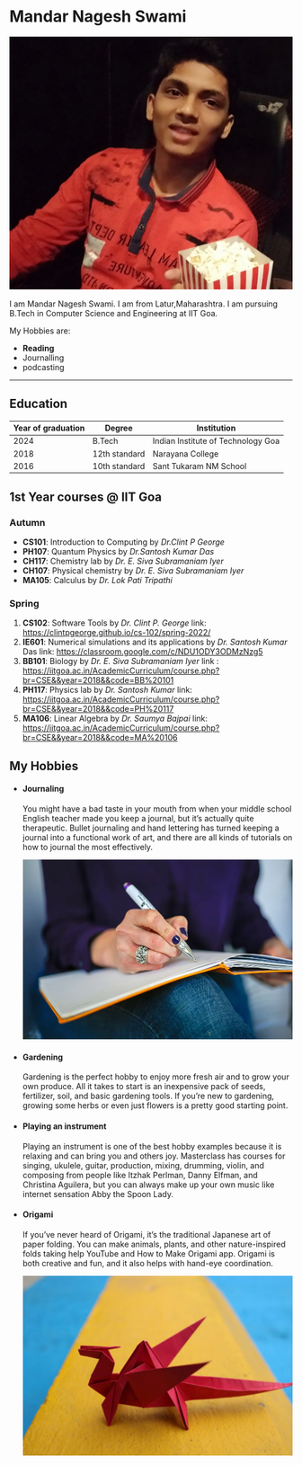# Mandar Nagesh Swami

![Mandar](../img/IMG20181130201733.jpg)

I am Mandar Nagesh Swami. I am from Latur,Maharashtra. I am pursuing B.Tech in Computer Science and Engineering at IIT Goa.

My Hobbies are:

- **Reading**
- Journalling
- podcasting

---

## Education

| Year of graduation | Degree | Institution |
| ------ | ----------- |-------------|
| 2024 | B.Tech | Indian Institute of Technology Goa |
| 2018 | 12th standard | Narayana College |
| 2016 | 10th standard | Sant Tukaram NM School |


## 1st Year courses @ IIT Goa

### Autumn

-   **CS101**: Introduction to Computing by _Dr.Clint P George_
-   **PH107**: Quantum Physics by _Dr.Santosh Kumar Das_
-   **CH117**: Chemistry lab by _Dr. E. Siva Subramaniam Iyer_
-   **CH107**: Physical chemistry by _Dr. E. Siva Subramaniam Iyer_
-   **MA105**: Calculus by _Dr. Lok Pati Tripathi_


### Spring

1.  **CS102**: Software Tools by _Dr. Clint P. George_ link: https://clintpgeorge.github.io/cs-102/spring-2022/
1.  **IE601**: Numerical simulations and its applications by _Dr. Santosh Kumar_ Das link: https://classroom.google.com/c/NDU1ODY3ODMzNzg5
1.  **BB101**: Biology by _Dr. E. Siva Subramaniam Iyer_ link : https://iitgoa.ac.in/AcademicCurriculum/course.php?br=CSE&&year=2018&&code=BB%20101
1.  **PH117**: Physics lab by _Dr. Santosh Kumar_ link: https://iitgoa.ac.in/AcademicCurriculum/course.php?br=CSE&&year=2018&&code=PH%20117
1.  **MA106**: Linear Algebra by _Dr. Saumya Bajpai_ link: https://iitgoa.ac.in/AcademicCurriculum/course.php?br=CSE&&year=2018&&code=MA%20106

## My Hobbies

-   #### Journaling
    <p>You might have a bad taste in your mouth from when your middle school English teacher made you keep a journal, but it’s actually quite therapeutic. Bullet journaling and hand lettering has turned keeping a journal into a functional work of art, and there are all kinds of tutorials on how to journal the most effectively.</p>

    ![Journaling](../img/1603897129-hobby.webp)


-   #### Gardening
    <p>Gardening is the perfect hobby to enjoy more fresh air and to grow your own produce. All it takes to start is an inexpensive pack of seeds, fertilizer, soil, and basic gardening tools. If you’re new to gardening, growing some herbs or even just flowers is a pretty good starting point.</p>

-   #### Playing an instrument
    <p>Playing an instrument is one of the best hobby examples because it is relaxing and can bring you and others joy. Masterclass has courses for singing, ukulele, guitar, production, mixing, drumming, violin, and composing from people like Itzhak Perlman, Danny Elfman, and Christina Aguilera, but you can always make up your own music like internet sensation Abby the Spoon Lady.</p>


- #### Origami
    <p>If you’ve never heard of Origami, it’s the traditional Japanese art of paper folding. You can make animals, plants, and other nature-inspired folds taking help YouTube and How to Make Origami app. Origami is both creative and fun, and it also helps with hand-eye coordination.</p>

    ![Origami](../img/1603897129-hobby3.webp)